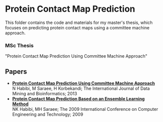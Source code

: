 # Protein Contact Map Prediction

This folder contains the code and materials for my master's thesis, which focuses on predicting protein contact maps using a committee machine approach.

### MSc Thesis
"Protein Contact Map Prediction Using Committee Machine Approach"

## Papers
- [**Protein Contact Map Prediction Using Committee Machine Approach**](https://scholar.google.com/citations?view_op=view_citation&hl=en&user=4Z3b1qIAAAAJ&sortby=pubdate&citation_for_view=4Z3b1qIAAAAJ:d1gkVwhDpl0C)  N Habibi, M Saraee, H Korbekandi; The International Journal of Data Mining and Bioinformatics; 2013
- [**Protein Contact Map Prediction Based on an Ensemble Learning Method**](https://scholar.google.com/citations?view_op=view_citation&hl=en&user=4Z3b1qIAAAAJ&sortby=pubdate&citation_for_view=4Z3b1qIAAAAJ:u-x6o8ySG0sC)  
   NK Habibi, MH Saraee; The 2009 International Conference on Computer Engineering and Technology; 2009 
